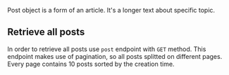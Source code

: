 Post object is a form of an article. It's a longer text about specific topic.

## Retrieve all posts

In order to retrieve all posts use `post` endpoint with `GET` method. This endpoint makes use of pagination, so all posts splitted on different pages.
Every page contains 10 posts sorted by the creation time.